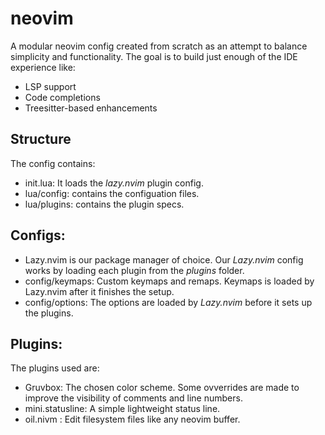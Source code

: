 # neovim

A modular neovim config created from scratch as an attempt to balance simplicity and functionality. 
The goal is to build just enough of the IDE experience like: 

- LSP support
- Code completions
- Treesitter-based enhancements

## Structure

The config contains: 
- init.lua: It loads the *lazy.nvim* plugin config.
- lua/config: contains the configuation files.
- lua/plugins: contains the plugin specs.

## Configs:

- Lazy.nvim is our package manager of choice. Our *Lazy.nvim* config works by loading each plugin from the *plugins* folder.
- config/keymaps: Custom keymaps and remaps. Keymaps is loaded by Lazy.nvim after it finishes the setup.
- config/options: The options are loaded by *Lazy.nvim* before it sets up the plugins. 

## Plugins:

The plugins used are:
- Gruvbox: The chosen color scheme. Some ovverrides are made to improve the visibility of comments and line numbers.
- mini.statusline: A simple lightweight status line.
- oil.nivm : Edit filesystem files like any neovim buffer.

